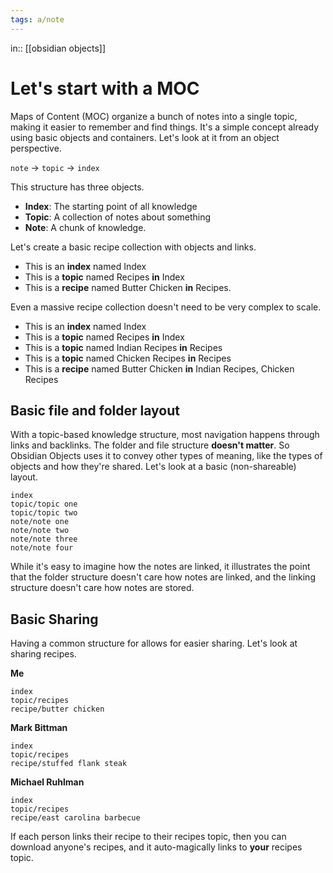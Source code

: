 ```yaml
---
tags: a/note
---
```

in:: [[obsidian objects]]

# Let's start with a MOC
Maps of Content (MOC) organize a bunch of notes into a single topic, making it easier to remember and find things. It's a simple concept already using basic objects and containers. Let's look at it from an object perspective.

`note` -> `topic` -> `index`

This structure has three objects.

- **Index**: The starting point of all knowledge
- **Topic**: A collection of notes about something
- **Note**: A chunk of knowledge.

Let's create a basic recipe collection with objects and links.
- This is an **index** named Index
- This is a **topic** named Recipes **in** Index
- This is a **recipe** named Butter Chicken **in** Recipes.

Even a massive recipe collection doesn't need to be very complex to scale.
- This is an **index** named Index
- This is a **topic** named Recipes **in** Index
- This is a **topic** named Indian Recipes **in** Recipes
- This is a **topic** named Chicken Recipes **in** Recipes
- This is a **recipe** named Butter Chicken **in** Indian Recipes, Chicken Recipes

## Basic file and folder layout
With a topic-based knowledge structure, most navigation happens through links and backlinks. The folder and file structure **doesn't matter**. So Obsidian Objects uses it to convey other types of meaning, like the types of objects and how they're shared. Let's look at a basic (non-shareable) layout.

```
index
topic/topic one
topic/topic two
note/note one
note/note two
note/note three
note/note four
```

While it's easy to imagine how the notes are linked, it illustrates the point that the folder structure doesn't care how notes are linked, and the linking structure doesn't care how notes are stored.

## Basic Sharing
Having a common structure for allows for easier sharing. Let's look at sharing recipes.

**Me**
```
index
topic/recipes
recipe/butter chicken
```

**Mark Bittman**
```
index
topic/recipes
recipe/stuffed flank steak
```

**Michael Ruhlman**
```
index
topic/recipes
recipe/east carolina barbecue
```

If each person links their recipe to their recipes topic, then you can download anyone's recipes, and it auto-magically links to **your** recipes topic.
